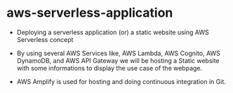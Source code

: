 # aws-serverless-application
+ Deploying a serverless application (or) a static website using AWS Serverless concept

+ By using several AWS Services like, AWS Lambda, AWS Cognito, AWS DynamoDB, and AWS API Gateway we will be hosting a Static website with some informations to display the use case of the webpage.

+ AWS Amplify is used for hosting and doing continuous integration in Git.
